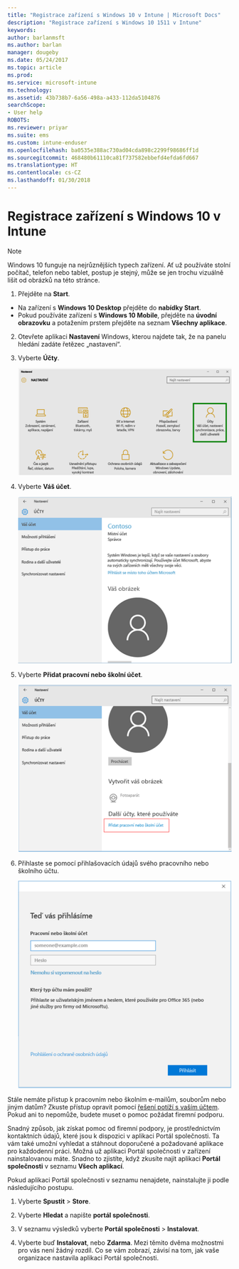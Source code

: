 ```yaml
---
title: "Registrace zařízení s Windows 10 v Intune | Microsoft Docs"
description: "Registrace zařízení s Windows 10 1511 v Intune"
keywords: 
author: barlanmsft
ms.author: barlan
manager: dougeby
ms.date: 05/24/2017
ms.topic: article
ms.prod: 
ms.service: microsoft-intune
ms.technology: 
ms.assetid: 43b738b7-6a56-498a-a433-112da5104876
searchScope:
- User help
ROBOTS: 
ms.reviewer: priyar
ms.suite: ems
ms.custom: intune-enduser
ms.openlocfilehash: ba0535e388ac730ad04cda898c2299f98686ff1d
ms.sourcegitcommit: 468480b61110ca81f737582ebbefd4efda6fd667
ms.translationtype: HT
ms.contentlocale: cs-CZ
ms.lasthandoff: 01/30/2018
---
```

# <a name="enroll-your-windows-10-device-in-intune"></a>Registrace zařízení s Windows 10 v Intune

  > [!NOTE]
  > Windows 10 funguje na nejrůznějších typech zařízení. Ať už používáte stolní počítač, telefon nebo tablet, postup je stejný, může se jen trochu vizuálně lišit od obrázků na této stránce.

1.  Přejděte na **Start**.

  - Na zařízení s **Windows 10 Desktop** přejděte do **nabídky Start**.
  - Pokud používáte zařízení s **Windows 10 Mobile**, přejděte na **úvodní obrazovku** a potažením prstem přejděte na seznam **Všechny aplikace**.

2. Otevřete aplikaci **Nastavení** Windows, kterou najdete tak, že na panelu hledání zadáte řetězec „nastavení“.

3. Vyberte **Účty**.

    ![Přejděte na Nastavení a účty](./media/W10-enroll-1-settings-accounts.png)

4. Vyberte **Váš účet**.

    ![Vyberte svůj účet.](./media/W10-enroll-2-accounts-your-account.png)

5. Vyberte **Přidat pracovní nebo školní účet**.

    ![Vyberte možnost přidat pracovní nebo školní účet.](./media/w10-enroll-3-add-work-school-acct.png)

6. Přihlaste se pomocí přihlašovacích údajů svého pracovního nebo školního účtu.

    ![Když se přihlásíte](./media/W10-enroll-4-sign-in.png)

Stále nemáte přístup k pracovním nebo školním e-mailům, souborům nebo jiným datům? Zkuste přístup opravit pomocí [řešení potíží s vaším účtem](troubleshoot-your-windows-10-device-windows.md#troubleshooting-steps-to-follow-if-you-see-your-account). Pokud ani to nepomůže, budete muset o pomoc požádat firemní podporu.

Snadný způsob, jak získat pomoc od firemní podpory, je prostřednictvím kontaktních údajů, které jsou k dispozici v aplikaci Portál společnosti. Ta vám také umožní vyhledat a stáhnout doporučené a požadované aplikace pro každodenní práci. Možná už aplikaci Portál společnosti v zařízení nainstalovanou máte. Snadno to zjistíte, když zkusíte najít aplikaci __Portál společnosti__ v seznamu __Všech aplikací__.

Pokud aplikaci Portál společnosti v seznamu nenajdete, nainstalujte ji podle následujícího postupu.

1. Vyberte **Spustit** > **Store**.

2. Vyberte **Hledat** a napište **portál společnosti**.

3. V seznamu výsledků vyberte **Portál společnosti** > **Instalovat**.

4. Vyberte buď **Instalovat**, nebo **Zdarma**. Mezi těmito dvěma možnostmi pro vás není žádný rozdíl. Co se vám zobrazí, závisí na tom, jak vaše organizace nastavila aplikaci Portál společnosti.
